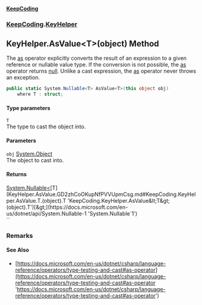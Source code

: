 #### [KeepCoding](index.md 'index')
### [KeepCoding](KeepCoding.md 'KeepCoding').[KeyHelper](KeyHelper.md 'KeepCoding.KeyHelper')
## KeyHelper.AsValue&lt;T&gt;(object) Method
The [as](https://docs.microsoft.com/en-us/dotnet/csharp/language-reference/keywords/as 'https://docs.microsoft.com/en-us/dotnet/csharp/language-reference/keywords/as') operator explicitly converts the result of an expression to a given reference or nullable value type. If the conversion is not possible, the [as](https://docs.microsoft.com/en-us/dotnet/csharp/language-reference/keywords/as 'https://docs.microsoft.com/en-us/dotnet/csharp/language-reference/keywords/as') operator returns [null](https://docs.microsoft.com/en-us/dotnet/csharp/language-reference/keywords/null 'https://docs.microsoft.com/en-us/dotnet/csharp/language-reference/keywords/null'). Unlike a cast expression, the [as](https://docs.microsoft.com/en-us/dotnet/csharp/language-reference/keywords/as 'https://docs.microsoft.com/en-us/dotnet/csharp/language-reference/keywords/as') operator never throws an exception.  
```csharp
public static System.Nullable<T> AsValue<T>(this object obj)
    where T : struct;
```
#### Type parameters
<a name='KeepCoding.KeyHelper.AsValue.T.(object).T'></a>
`T`  
The type to cast the object into.
  
#### Parameters
<a name='KeepCoding.KeyHelper.AsValue.T.(object).obj'></a>
`obj` [System.Object](https://docs.microsoft.com/en-us/dotnet/api/System.Object 'System.Object')  
The object to cast into.
  
#### Returns
[System.Nullable&lt;](https://docs.microsoft.com/en-us/dotnet/api/System.Nullable-1 'System.Nullable`1')[T](KeyHelper.AsValue.GD2zhCoOKupNfPVVUpmCsg.md#KeepCoding.KeyHelper.AsValue.T.(object).T 'KeepCoding.KeyHelper.AsValue&lt;T&gt;(object).T')[&gt;](https://docs.microsoft.com/en-us/dotnet/api/System.Nullable-1 'System.Nullable`1')  
``
### Remarks
#### See Also
- [https://docs.microsoft.com/en-us/dotnet/csharp/language-reference/operators/type-testing-and-cast#as-operator](https://docs.microsoft.com/en-us/dotnet/csharp/language-reference/operators/type-testing-and-cast#as-operator 'https://docs.microsoft.com/en-us/dotnet/csharp/language-reference/operators/type-testing-and-cast#as-operator')
